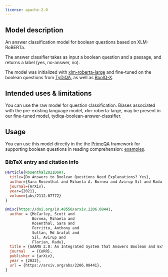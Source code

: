 ```yaml
---
license: apache-2.0
---
```


## Model description

An answer classification model for boolean questions based on XLM-RoBERTa.

The answer classifier takes as input a boolean question and a passage, and returns a label (yes, no-answer, no).  

The model was initialized with [xlm-roberta-large](https://huggingface.co/xlm-roberta-large) and fine-tuned on the boolean questions from [TyDiQA](https://huggingface.co/datasets/tydiqa), as well as [BoolQ-X](https://arxiv.org/abs/2112.07772#). 

## Intended uses & limitations

You can use the raw model for question classification. Biases associated with the pre-existing language model, xlm-roberta-large, may be present in our fine-tuned model, tydiqa-boolean-answer-classifier.  

## Usage

You can use this model directly in the the [PrimeQA](https://github.com/primeqa/primeqa) framework for supporting boolean questions in reading comprehension: [examples](https://github.com/primeqa/primeqa/tree/main/examples/boolqa).

### BibTeX entry and citation info

```bibtex
@article{Rosenthal2021DoAT,
  title={Do Answers to Boolean Questions Need Explanations? Yes},
  author={Sara Rosenthal and Mihaela A. Bornea and Avirup Sil and Radu Florian and Scott McCarley},
  journal={ArXiv},
  year={2021},
  volume={abs/2112.07772}
}
```

```bibtex
@misc{https://doi.org/10.48550/arxiv.2206.08441,
  author = {McCarley, Scott and 
            Bornea, Mihaela and 
            Rosenthal, Sara and 
            Ferritto, Anthony and 
            Sultan, Md Arafat and 
            Sil, Avirup and 
            Florian, Radu},
  title = {GAAMA 2.0: An Integrated System that Answers Boolean and Extractive Questions}, 
  journal   = {CoRR},
  publisher = {arXiv},  
  year = {2022},
  url = {https://arxiv.org/abs/2206.08441},
}

```
